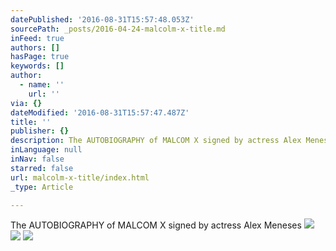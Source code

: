 ```yaml
---
datePublished: '2016-08-31T15:57:48.053Z'
sourcePath: _posts/2016-04-24-malcolm-x-title.md
inFeed: true
authors: []
hasPage: true
keywords: []
author:
  - name: ''
    url: ''
via: {}
dateModified: '2016-08-31T15:57:47.487Z'
title: ''
publisher: {}
description: The AUTOBIOGRAPHY of MALCOM X signed by actress Alex Meneses
inLanguage: null
inNav: false
starred: false
url: malcolm-x-title/index.html
_type: Article

---
```

The AUTOBIOGRAPHY of MALCOM X signed by actress Alex Meneses
![](https://the-grid-user-content.s3-us-west-2.amazonaws.com/b07c02d0-aacb-459e-9fc4-4f96cb853653.jpg)
![](https://s3-us-west-2.amazonaws.com/the-grid-img/p/22db6310acde1242d7f104c690a4a9c6e9678faa.jpg)
![](https://the-grid-user-content.s3-us-west-2.amazonaws.com/70b55b71-e00a-486d-abf6-35c789f7f9e9.jpg)